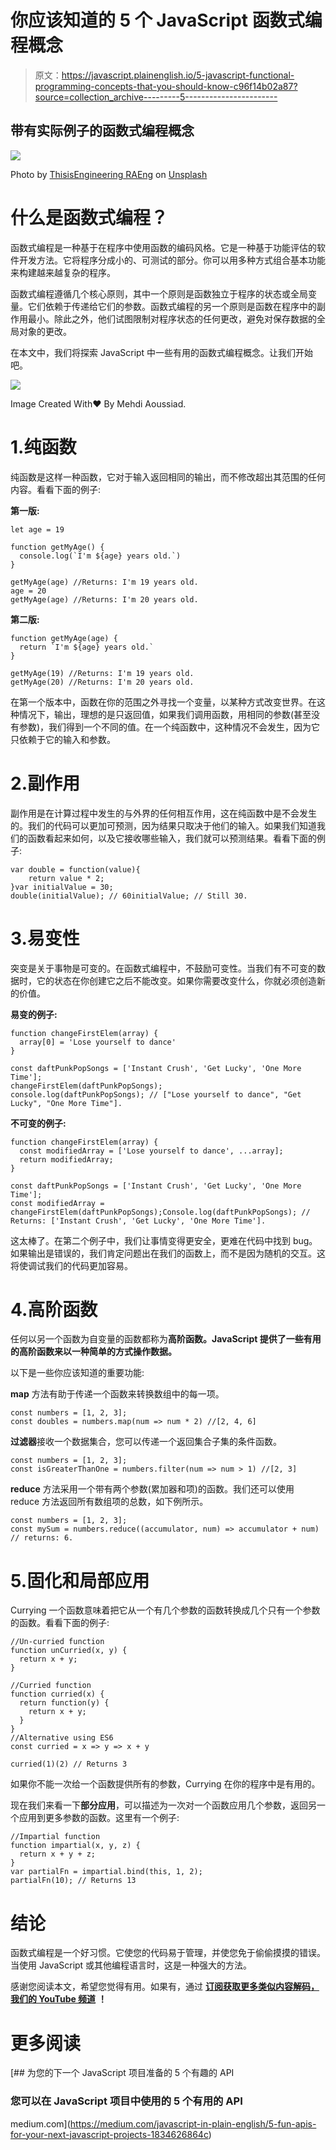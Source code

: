 # 你应该知道的 5 个 JavaScript 函数式编程概念

> 原文：<https://javascript.plainenglish.io/5-javascript-functional-programming-concepts-that-you-should-know-c96f14b02a87?source=collection_archive---------5----------------------->

## 带有实际例子的函数式编程概念

![](img/7078a52f6a366a02a410970fd5d99d2a.png)

Photo by [ThisisEngineering RAEng](https://unsplash.com/@thisisengineering?utm_source=medium&utm_medium=referral) on [Unsplash](https://unsplash.com?utm_source=medium&utm_medium=referral)

# 什么是函数式编程？

函数式编程是一种基于在程序中使用函数的编码风格。它是一种基于功能评估的软件开发方法。它将程序分成小的、可测试的部分。你可以用多种方式组合基本功能来构建越来越复杂的程序。

函数式编程遵循几个核心原则，其中一个原则是函数独立于程序的状态或全局变量。它们依赖于传递给它们的参数。函数式编程的另一个原则是函数在程序中的副作用最小。除此之外，他们试图限制对程序状态的任何更改，避免对保存数据的全局对象的更改。

在本文中，我们将探索 JavaScript 中一些有用的函数式编程概念。让我们开始吧。

![](img/a66bcd345461e3a0c372dba7d49395c0.png)

Image Created With❤️️ By Mehdi Aoussiad.

# 1.纯函数

纯函数是这样一种函数，它对于输入返回相同的输出，而不修改超出其范围的任何内容。看看下面的例子:

**第一版:**

```
let age = 19

function getMyAge() {
  console.log(`I'm ${age} years old.`)
}

getMyAge(age) //Returns: I'm 19 years old.
age = 20
getMyAge(age) //Returns: I'm 20 years old.
```

**第二版:**

```
function getMyAge(age) {
  return `I'm ${age} years old.`
}

getMyAge(19) //Returns: I'm 19 years old.
getMyAge(20) //Returns: I'm 20 years old.
```

在第一个版本中，函数在你的范围之外寻找一个变量，以某种方式改变世界。在这种情况下，输出，理想的是只返回值，如果我们调用函数，用相同的参数(甚至没有参数)，我们得到一个不同的值。在一个纯函数中，这种情况不会发生，因为它只依赖于它的输入和参数。

# 2.副作用

副作用是在计算过程中发生的与外界的任何相互作用，这在纯函数中是不会发生的。我们的代码可以更加可预测，因为结果只取决于他们的输入。如果我们知道我们的函数看起来如何，以及它接收哪些输入，我们就可以预测结果。看看下面的例子:

```
var double = function(value){
    return value * 2;
}var initialValue = 30;
double(initialValue); // 60initialValue; // Still 30.
```

# 3.易变性

突变是关于事物是可变的。在函数式编程中，不鼓励可变性。当我们有不可变的数据时，它的状态在你创建它之后不能改变。如果你需要改变什么，你就必须创造新的价值。

**易变的例子:**

```
function changeFirstElem(array) {
  array[0] = 'Lose yourself to dance'
}

const daftPunkPopSongs = ['Instant Crush', 'Get Lucky', 'One More Time'];
changeFirstElem(daftPunkPopSongs);
console.log(daftPunkPopSongs); // ["Lose yourself to dance", "Get Lucky", "One More Time"].
```

**不可变的例子:**

```
function changeFirstElem(array) {
  const modifiedArray = ['Lose yourself to dance', ...array];
  return modifiedArray;
}

const daftPunkPopSongs = ['Instant Crush', 'Get Lucky', 'One More Time'];
const modifiedArray = changeFirstElem(daftPunkPopSongs);Console.log(daftPunkPopSongs); // Returns: ['Instant Crush', 'Get Lucky', 'One More Time'].
```

这太棒了。在第二个例子中，我们让事情变得更安全，更难在代码中找到 bug。如果输出是错误的，我们肯定问题出在我们的函数上，而不是因为随机的交互。这将使调试我们的代码更加容易。

# 4.高阶函数

任何以另一个函数为自变量的函数都称为**高阶函数。JavaScript 提供了一些有用的高阶函数来以一种简单的方式操作数据。**

以下是一些你应该知道的重要功能:

**map** 方法有助于传递一个函数来转换数组中的每一项。

```
const numbers = [1, 2, 3];
const doubles = numbers.map(num => num * 2) //[2, 4, 6]
```

**过滤器**接收一个数据集合，您可以传递一个返回集合子集的条件函数。

```
const numbers = [1, 2, 3];
const isGreaterThanOne = numbers.filter(num => num > 1) //[2, 3]
```

**reduce** 方法采用一个带有两个参数(累加器和项)的函数。我们还可以使用 reduce 方法返回所有数组项的总数，如下例所示。

```
const numbers = [1, 2, 3];
const mySum = numbers.reduce((accumulator, num) => accumulator + num) // returns: 6.
```

# 5.固化和局部应用

Currying 一个函数意味着把它从一个有几个参数的函数转换成几个只有一个参数的函数。看看下面的例子:

```
//Un-curried function
function unCurried(x, y) {
  return x + y;
}

//Curried function
function curried(x) {
  return function(y) {
    return x + y;
  }
}
//Alternative using ES6
const curried = x => y => x + y

curried(1)(2) // Returns 3
```

如果你不能一次给一个函数提供所有的参数，Currying 在你的程序中是有用的。

现在我们来看一下**部分应用**，可以描述为一次对一个函数应用几个参数，返回另一个应用到更多参数的函数。这里有一个例子:

```
//Impartial function
function impartial(x, y, z) {
  return x + y + z;
}
var partialFn = impartial.bind(this, 1, 2);
partialFn(10); // Returns 13
```

# 结论

函数式编程是一个好习惯。它使您的代码易于管理，并使您免于偷偷摸摸的错误。当使用 JavaScript 或其他编程语言时，这是一种强大的方法。

感谢您阅读本文，希望您觉得有用。如果有，通过 [**订阅获取更多类似内容解码，我们的 YouTube 频道**](https://www.youtube.com/channel/UCtipWUghju290NWcn8jhyAw?sub_confirmation=true) **！**

# 更多阅读

[](https://medium.com/javascript-in-plain-english/5-fun-apis-for-your-next-javascript-projects-1834626864c) [## 为您的下一个 JavaScript 项目准备的 5 个有趣的 API

### 您可以在 JavaScript 项目中使用的 5 个有用的 API

medium.com](https://medium.com/javascript-in-plain-english/5-fun-apis-for-your-next-javascript-projects-1834626864c)